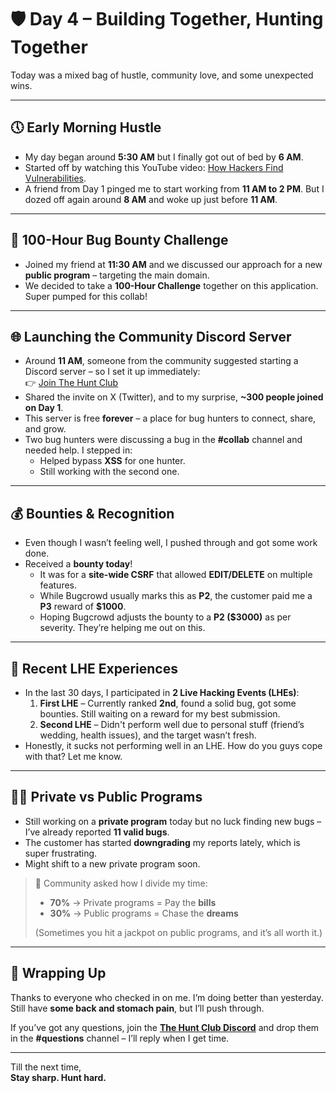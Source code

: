 # 🛡️ Day 4 – Building Together, Hunting Together

Today was a mixed bag of hustle, community love, and some unexpected wins.

---

## 🕔 Early Morning Hustle

- My day began around **5:30 AM** but I finally got out of bed by **6 AM**.
- Started off by watching this YouTube video: [How Hackers Find Vulnerabilities](https://www.youtube.com/watch?v=lE9I92YKnV8).
- A friend from Day 1 pinged me to start working from **11 AM to 2 PM**. But I dozed off again around **8 AM** and woke up just before **11 AM**.

---

## 🤝 100-Hour Bug Bounty Challenge

- Joined my friend at **11:30 AM** and we discussed our approach for a new **public program** – targeting the main domain.
- We decided to take a **100-Hour Challenge** together on this application. Super pumped for this collab!

---

## 🌐 Launching the Community Discord Server

- Around **11 AM**, someone from the community suggested starting a Discord server – so I set it up immediately:  
  👉 [Join The Hunt Club](https://discord.gg/MxByUgdJ)
- Shared the invite on X (Twitter), and to my surprise, **~300 people joined on Day 1**.
- This server is free **forever** – a place for bug hunters to connect, share, and grow.
- Two bug hunters were discussing a bug in the **#collab** channel and needed help. I stepped in:
  - Helped bypass **XSS** for one hunter.
  - Still working with the second one.

---

## 💰 Bounties & Recognition

- Even though I wasn’t feeling well, I pushed through and got some work done.
- Received a **bounty today**!
  - It was for a **site-wide CSRF** that allowed **EDIT/DELETE** on multiple features.
  - While Bugcrowd usually marks this as **P2**, the customer paid me a **P3** reward of **$1000**.
  - Hoping Bugcrowd adjusts the bounty to a **P2 ($3000)** as per severity. They’re helping me out on this.

---

## 🧠 Recent LHE Experiences

- In the last 30 days, I participated in **2 Live Hacking Events (LHEs)**:
  1. **First LHE** – Currently ranked **2nd**, found a solid bug, got some bounties. Still waiting on a reward for my best submission.
  2. **Second LHE** – Didn't perform well due to personal stuff (friend’s wedding, health issues), and the target wasn’t fresh.
- Honestly, it sucks not performing well in an LHE. How do you guys cope with that? Let me know.

---

## 🕵️‍♂️ Private vs Public Programs

- Still working on a **private program** today but no luck finding new bugs – I’ve already reported **11 valid bugs**.
- The customer has started **downgrading** my reports lately, which is super frustrating.
- Might shift to a new private program soon.

> 🧠 Community asked how I divide my time:
>
> - **70%** → Private programs = Pay the **bills**
> - **30%** → Public programs = Chase the **dreams**
>
> (Sometimes you hit a jackpot on public programs, and it’s all worth it.)

---

## 🙏 Wrapping Up

Thanks to everyone who checked in on me. I’m doing better than yesterday. Still have **some back and stomach pain**, but I’ll push through.

If you’ve got any questions, join the **[The Hunt Club Discord](https://discord.gg/MxByUgdJ)** and drop them in the **#questions** channel – I’ll reply when I get time.

---

Till the next time,  
**Stay sharp. Hunt hard.**
